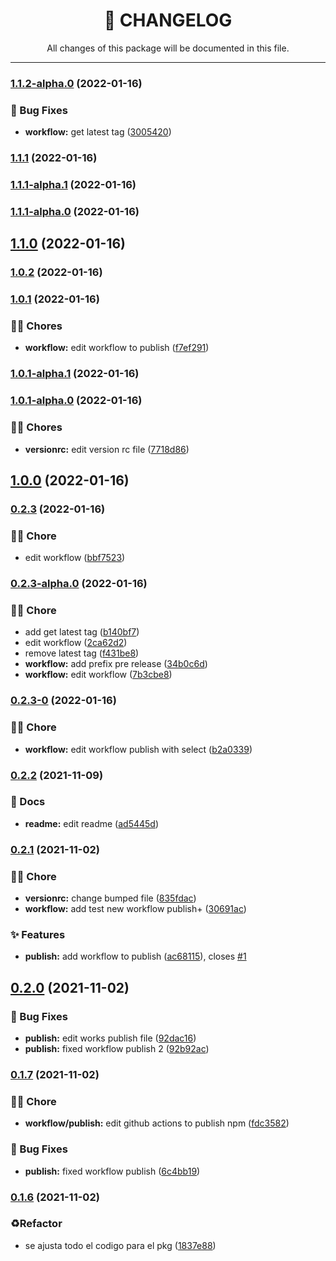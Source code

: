 <div align="center"><h1>📝 CHANGELOG</h1><p>All changes of this package will be documented in this file.</p></div>

---

### [1.1.2-alpha.0](https://github.com/rudemex/nestjs-test-pkg/compare/v1.1.1...v1.1.2-alpha.0) (2022-01-16)


### 🐛 Bug Fixes

* **workflow:** get latest tag ([3005420](https://github.com/rudemex/nestjs-test-pkg/commit/3005420b6f5676d8adcfb21e934c07fa85ef042d))

### [1.1.1](https://github.com/rudemex/nestjs-test-pkg/compare/v1.1.1-alpha.1...v1.1.1) (2022-01-16)

### [1.1.1-alpha.1](https://github.com/rudemex/nestjs-test-pkg/compare/v1.1.1-alpha.0...v1.1.1-alpha.1) (2022-01-16)

### [1.1.1-alpha.0](https://github.com/rudemex/nestjs-test-pkg/compare/v1.1.0...v1.1.1-alpha.0) (2022-01-16)

## [1.1.0](https://github.com/rudemex/nestjs-test-pkg/compare/v1.0.2...v1.1.0) (2022-01-16)

### [1.0.2](https://github.com/rudemex/nestjs-test-pkg/compare/v1.0.1...v1.0.2) (2022-01-16)

### [1.0.1](https://github.com/rudemex/nestjs-test-pkg/compare/v1.0.1-alpha.1...v1.0.1) (2022-01-16)


### 👨‍💻 Chores

* **workflow:** edit workflow to publish ([f7ef291](https://github.com/rudemex/nestjs-test-pkg/commit/f7ef291c9c30ca86099f663a7d37f8db9103cffd))

### [1.0.1-alpha.1](https://github.com/rudemex/nestjs-test-pkg/compare/v1.0.1-alpha.0...v1.0.1-alpha.1) (2022-01-16)

### [1.0.1-alpha.0](https://github.com/rudemex/nestjs-test-pkg/compare/v1.0.0...v1.0.1-alpha.0) (2022-01-16)


### 👨‍💻 Chores

* **versionrc:** edit version rc file ([7718d86](https://github.com/rudemex/nestjs-test-pkg/commit/7718d86d4c738fe09a7d676853c601f4e33b711d))

## [1.0.0](https://github.com/rudemex/nestjs-test-pkg/compare/v0.2.3...v1.0.0) (2022-01-16)

### [0.2.3](https://github.com/rudemex/nestjs-test-pkg/compare/v0.2.3-alpha.0...v0.2.3) (2022-01-16)


### 👨‍💻 Chore

* edit workflow ([bbf7523](https://github.com/rudemex/nestjs-test-pkg/commit/bbf7523b63c4f5cbd8b4840c116184a64dcbe9f6))

### [0.2.3-alpha.0](https://github.com/rudemex/nestjs-test-pkg/compare/v0.2.3-0...v0.2.3-alpha.0) (2022-01-16)


### 👨‍💻 Chore

* add get latest tag ([b140bf7](https://github.com/rudemex/nestjs-test-pkg/commit/b140bf7317f021aa260325a518ea63ae2f5bae98))
* edit workflow ([2ca62d2](https://github.com/rudemex/nestjs-test-pkg/commit/2ca62d2e611beaa28f672cc30b383fb12ef2dabb))
* remove latest tag ([f431be8](https://github.com/rudemex/nestjs-test-pkg/commit/f431be8e259a97bfe8d502402aac5c9f3d883afe))
* **workflow:** add prefix pre release ([34b0c6d](https://github.com/rudemex/nestjs-test-pkg/commit/34b0c6daed18862cb62dc5063d52e10aff30e1ac))
* **workflow:** edit workflow ([7b3cbe8](https://github.com/rudemex/nestjs-test-pkg/commit/7b3cbe8dd3a0da57a2baeb3f1d75d0775226968b))

### [0.2.3-0](https://github.com/rudemex/nestjs-test-pkg/compare/v0.2.2...v0.2.3-0) (2022-01-16)


### 👨‍💻 Chore

* **workflow:** edit workflow publish with select ([b2a0339](https://github.com/rudemex/nestjs-test-pkg/commit/b2a033948011e39ba7c15a4a2e7c019863a967ad))

### [0.2.2](https://github.com/rudemex/nestjs-test-pkg/compare/v0.2.1...v0.2.2) (2021-11-09)


### 📝 Docs

* **readme:** edit readme ([ad5445d](https://github.com/rudemex/nestjs-test-pkg/commit/ad5445de39b8ba28ffc866121a3925facedac086))

### [0.2.1](https://github.com/rudemex/nestjs-test-pkg/compare/v0.2.0...v0.2.1) (2021-11-02)


### 👨‍💻 Chore

* **versionrc:** change bumped file ([835fdac](https://github.com/rudemex/nestjs-test-pkg/commit/835fdacc033904f54dbb13bcdf56100366627404))
* **workflow:** add test new workflow publish+ ([30691ac](https://github.com/rudemex/nestjs-test-pkg/commit/30691ac3cbfab01e1474eb0b18b397c6f71bd2ac))


### ✨ Features

* **publish:** add workflow to publish ([ac68115](https://github.com/rudemex/nestjs-test-pkg/commit/ac68115d7e78294dae120d716c5b862455fe02c9)), closes [#1](https://github.com/rudemex/nestjs-test-pkg/issues/1)

## [0.2.0](https://github.com/rudemex/nestjs-test-pkg/compare/v0.1.7...v0.2.0) (2021-11-02)


### 🐛 Bug Fixes

* **publish:** edit works publish file ([92dac16](https://github.com/rudemex/nestjs-test-pkg/commit/92dac162c91fdadfb1e4b53995113b060b95f6b5))
* **publish:** fixed workflow publish 2 ([92b92ac](https://github.com/rudemex/nestjs-test-pkg/commit/92b92ac4bcfcad3526a44d737bf1d7aefc89c0fe))

### [0.1.7](https://github.com/rudemex/nestjs-test-pkg/compare/v0.1.6...v0.1.7) (2021-11-02)

### 👨‍💻 Chore

- **workflow/publish:** edit github actions to publish npm ([fdc3582](https://github.com/rudemex/nestjs-test-pkg/commit/fdc3582551d86c9bdd859e3ec9e7986ee64cd37b))

### 🐛 Bug Fixes

- **publish:** fixed workflow publish ([6c4bb19](https://github.com/rudemex/nestjs-test-pkg/commit/6c4bb19747d34468714e585be97458ea2d0e93b4))

### [0.1.6](https://github.com/rudemex/nestjs-test-pkg/compare/v0.1.5...v0.1.6) (2021-11-02)

### ♻️Refactor

- se ajusta todo el codigo para el pkg ([1837e88](https://github.com/rudemex/nestjs-test-pkg/commit/1837e887c0b38abb4e249d0689bd73f50cf8bd35))
